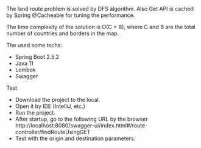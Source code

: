 The land route problem is solved by DFS algorithm. 
Also Get API is cached by Spring @Cacheable for tuning the performance.

The time complexity of the solution is O(C + B), where C and B are the total number of countries and borders in the map.

The used some techs:
- Spring Boot 2.5.2
- Java 11
- Lombok
- Swagger

Test
- Download the project to the local.
- Open it by IDE (IntelliJ, etc.)
- Run the project.
- After startup, go to the following URL by the browser
http://localhost:8080/swagger-ui/index.html#/route-controller/findRouteUsingGET
- Test with the origin and destination parameters.
